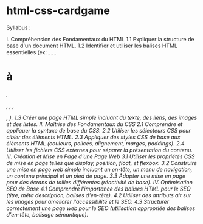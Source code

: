 # html-css-cardgame

Syllabus : 

I. Compréhension des Fondamentaux du HTML
1.1 Expliquer la structure de base d'un document HTML.
1.2 Identifier et utiliser les balises HTML essentielles (ex: <html>, <head>, <body>, <h1> à <h6>, <p>, <a>, <img>, <div>, <span>).
1.3 Créer une page HTML simple incluant du texte, des liens, des images et des listes.
II. Maîtrise des Fondamentaux du CSS
2.1 Comprendre et appliquer la syntaxe de base du CSS.
2.2 Utiliser les sélecteurs CSS pour cibler des éléments HTML.
2.3 Appliquer des styles CSS de base aux éléments HTML (couleurs, polices, alignement, marges, paddings).
2.4 Utiliser les fichiers CSS externes pour séparer la présentation du contenu.
III. Création et Mise en Page d'une Page Web
3.1 Utiliser les propriétés CSS de mise en page telles que display, position, float, et flexbox.
3.2 Construire une mise en page web simple incluant un en-tête, un menu de navigation, un contenu principal et un pied de page.
3.3 Adapter une mise en page pour des écrans de tailles différentes (réactivité de base).
IV. Optimisation SEO de Base
4.1 Comprendre l'importance des balises HTML pour le SEO (titre, méta description, balises d'en-tête).
4.2 Utiliser des attributs alt sur les images pour améliorer l'accessibilité et le SEO.
4.3 Structurer correctement une page web pour le SEO (utilisation appropriée des balises d'en-tête, balisage sémantique).
